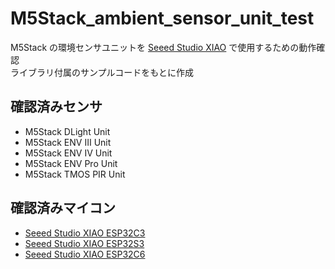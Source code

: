 # M5Stack_ambient_sensor_unit_test
M5Stack の環境センサユニットを [Seeed Studio XIAO](https://www.seeedstudio.com/xiao-series-page) で使用するための動作確認<br>
ライブラリ付属のサンプルコードをもとに作成<br>

## 確認済みセンサ
* M5Stack DLight Unit
* M5Stack ENV Ⅲ Unit
* M5Stack ENV Ⅳ Unit
* M5Stack ENV Pro Unit
* M5Stack TMOS PIR Unit

## 確認済みマイコン
* [Seeed Studio XIAO ESP32C3](https://www.seeedstudio.com/Seeed-XIAO-ESP32C3-p-5431.html)
* [Seeed Studio XIAO ESP32S3](https://www.seeedstudio.com/XIAO-ESP32S3-p-5627.html)
* [Seeed Studio XIAO ESP32C6](https://www.seeedstudio.com/Seeed-Studio-XIAO-ESP32C6-p-5884.html)

